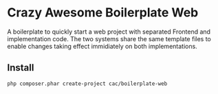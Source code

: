 # Crazy Awesome Boilerplate Web
A boilerplate to quickly start a web project with separated Frontend and implementation code. The two systems share
the same template files to enable changes taking effect immidiately on both implementations.

## Install

    php composer.phar create-project cac/boilerplate-web

